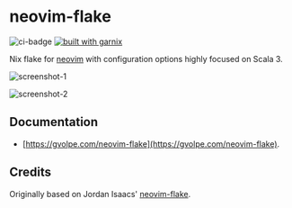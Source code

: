 # neovim-flake

![ci-badge](https://img.shields.io/static/v1?label=Built%20with&message=Garnix&color=blue&style=flat&logo=nixos&link=https://garnix.io&labelColor=111212)
[![built with garnix](https://img.shields.io/endpoint?url=https%3A%2F%2Fgarnix.io%2Fapi%2Fbadges%2Fgvolpe%2Fneovim-flake%3Fbranch%3Dmain)](https://garnix.io)

Nix flake for [neovim](https://neovim.io/) with configuration options highly focused on Scala 3.

![screenshot-1](./docs/screenshot-1.png)

![screenshot-2](./docs/screenshot-2.png)

## Documentation

- [https://gvolpe.com/neovim-flake](https://gvolpe.com/neovim-flake).

## Credits

Originally based on Jordan Isaacs' [neovim-flake](https://github.com/jordanisaacs/neovim-flake).
